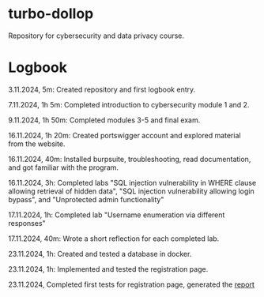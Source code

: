 # turbo-dollop
Repository for cybersecurity and data privacy course.

# Logbook

3.11.2024, 5m:  Created repository and first logbook entry.

7.11.2024, 1h 5m: Completed introduction to cybersecurity module 1 and 2.

9.11.2024, 1h 50m: Completed modules 3-5 and final exam.

16.11.2024, 1h 20m: Created portswigger account and explored material from the website.

16.11.2024, 40m: Installed burpsuite, troubleshooting, read documentation, and got familiar with the program.

16.11.2024, 3h: Completed labs "SQL injection vulnerability in WHERE clause allowing retrieval of hidden data", "SQL injection vulnerability allowing login bypass", and "Unprotected admin functionality"

17.11.2024, 1h: Completed lab "Username enumeration via different responses"

17.11.2024, 40m: Wrote a short reflection for each completed lab.

23.11.2024, 1h: Created and tested a database in docker.

23.11.2024, 1h: Implemented and tested the registration page.

23.11.2024, Completed first tests for registration page, generated the [report](https://github.com/Veeti-Laine/turbo-dollop/blob/main/registration_tests_first_report.md)
